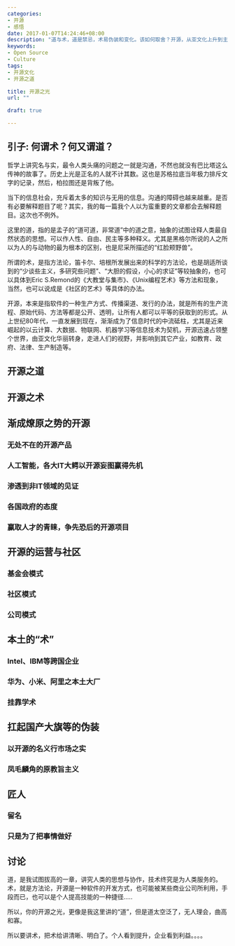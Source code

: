 ```yaml
---
categories:
- 开源
- 感悟
date: 2017-01-07T14:24:46+08:00
description: "道与术，道是禁忌，术易伪装和变化。该如何取舍？开源，从亚文化上升到主流，撑起世界科技发展的鼎力支柱，背后究竟是何道理？是否正如著名人文学者福山所表达的，开源是否将是软件历史的终结，软件开发的最后的方式？"
keywords:
- Open Source
- Culture
tags:
- 开源文化
- 开源之道

title: 开源之光
url: ""

draft: true

---
```


## 引子: 何谓术？何又谓道？

哲学上讲究名与实，最令人类头痛的问题之一就是沟通，不然也就没有巴比塔这么传神的故事了。历史上光是正名的人就不计其数。这也是苏格拉底当年极力排斥文字的记录，然后，柏拉图还是背叛了他。

当下的信息社会，充斥着太多的知识与无用的信息。沟通的障碍也越来越重。是否有必要解释题目了呢？其实，我的每一篇我个人以为蛮重要的文章都会去解释题目。这次也不例外。

这里的道，指的是孟子的“道可道，非常道”中的道之意，抽象的试图诠释人类最自然状态的思想。可以作人性、自由、民主等多种释义。尤其是黑格尔所说的人之所以为人的与动物的最为根本的区别，也是尼采所描述的“红脸颊野兽”。

所谓的术，是指方法论，笛卡尔、培根所发展出来的科学的方法论，也是胡适所谈到的“少谈些主义，多研究些问题”、“大胆的假设，小心的求证”等较抽象的，也可以具体到Eric S.Remond的《大教堂与集市》、《Unix编程艺术》等方法和现象，当然，也可以说成是《社区的艺术》等具体的办法。

开源，本来是指软件的一种生产方式、传播渠道、发行的办法，就是所有的生产流程、原始代码、方法等都是公开、透明，让所有人都可以平等的获取到的形式。从上世纪80年代，一直发展到现在，渐渐成为了信息时代的中流砥柱，尤其是近来崛起的以云计算、大数据、物联网、机器学习等信息技术为契机，开源迅速占领整个世界，由亚文化华丽转身，走进人们的视野，并影响到其它产业，如教育、政府、法律、生产制造等。

## 开源之道

## 开源之术

## 渐成燎原之势的开源

### 无处不在的开源产品

### 人工智能，各大IT大鳄以开源妄图赢得先机

### 渗透到非IT领域的见证

### 各国政府的态度

### 赢取人才的青睐，争先恐后的开源项目

## 开源的运营与社区

### 基金会模式

### 社区模式

### 公司模式

## 本土的“术”
### Intel、IBM等跨国企业
### 华为、小米、阿里之本土大厂
### 挂靠学术
## 扛起国产大旗等的伪装

### 以开源的名义行市场之实

### 凤毛麟角的原教旨主义


## 匠人

### 留名

### 只是为了把事情做好

## 讨论

道，是我试图拔高的一章，讲究人类的思想与协作，技术终究是为人类服务的。术，就是方法论，开源是一种软件的开发方式，也可能被某些商业公司所利用，手段而已，也可以是个人提高技能的一种捷径.....

所以，你的开源之光，更像是我这里讲的“道”，但是道太空泛了，无人理会，曲高和寡。

所以要讲术，把术给讲清晰、明白了。个人看到提升，企业看到利益。。。。
